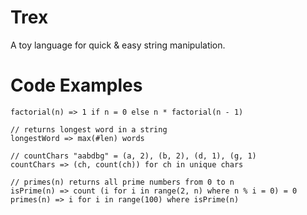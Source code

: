 # Trex

A toy language for quick & easy string manipulation.

# Code Examples


```
factorial(n) => 1 if n = 0 else n * factorial(n - 1)
```

```
// returns longest word in a string
longestWord => max(#len) words
```

```
// countChars "aabdbg" = (a, 2), (b, 2), (d, 1), (g, 1) 
countChars => (ch, count(ch)) for ch in unique chars
```


```
// primes(n) returns all prime numbers from 0 to n
isPrime(n) => count (i for i in range(2, n) where n % i = 0) = 0
primes(n) => i for i in range(100) where isPrime(n)
```
